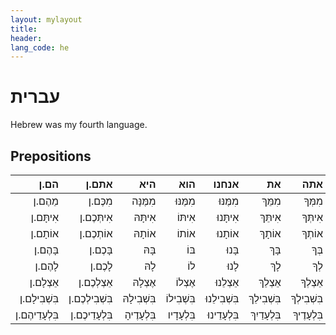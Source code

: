 ```yaml
---
layout: mylayout
title:
header:
lang_code: he
---
```


# עברית

Hebrew was my fourth language.

## Prepositions

|    הם.ן   |   אתם.ן   |   היא  |   הוא  |  אנחנו  |   את   |   אתה  |   אני  |       |
|---------:|---------:|------:|------:|-------:|------:|------:|------:|-------:|
|     מֵהֶם.ן |     מִכֶּם.ן |   מִמֶּנָּה |   מִמֶּנּוּ |    מִמֶּנּוּ |    מִמֵּךְ |    מִמְּךָ |   מִמֶּנִּי |    מן |
|    אִיתָּם.ן |   אִיתְּכֶם.ן |   אִיתָּהּ |   אִיתּוֹ |   אִיתָּנוּ |   אִיתֵּךְ |   אִיתְּךָ |   אִיתִּי |    עִם |
|    אוֹתָם.ן |   אוֹתְכֶם.ן |   אוֹתָהּ |   אוֹתוֹ |   אוֹתָנוּ |   אוֹתָךְ |   אוֹתְךָ |   אוֹתִי |    אֶת |
|     בָּהֶם.ן |     בָּכֶם.ן |     בָּהּ |     בּוֹ |     בָּנוּ |     בָּךְ |     בְּךָ |     בִּי |     ב |
|     לָהֶם.ן |     לָכֶם.ן |     לָהּ |     לוֹ |     לָנוּ |     לָךְ |     לְךָ |     לִי |     לְ |
|    אֵצְלָם.ן |   אֵצְלְכֶם.ן |   אֶצְלָהּ |   אֶצְלוֹ |   אֵצְלֵנוּ |   אֵצְלֵךְ |   אֵצְלְךָ |   אֶצְלִי |   אצל |
|  בִּשְׁבִילָם.ן | בִּשְׁבִילְכֶם.ן | בִּשְׁבִילָהּ | בִּשְׁבִילוֹ | בִּשְׁבִילֵנוּ | בִּשְׁבִילֵךְ | בִּשְׁבִילְךָ | בִּשְׁבִילִי | בִּשְׁבִיל |
| בִּלְעָדֵיהֶם.ן | בִּלְעָדֵיכֶם.ן | בִּלְעָדֶיהָ | בִּלְעָדָיו | בִּלְעָדֵינוּ | בִּלְעָדַיִךְ | בִּלְעָדֶיךָ |  בִּלְעָדַי | בלעדי |